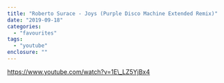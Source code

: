 ```yaml
---
title: "Roberto Surace - Joys (Purple Disco Machine Extended Remix)"
date: "2019-09-18"
categories: 
  - "favourites"
tags: 
  - "youtube"
enclosure: ""
---
```


https://www.youtube.com/watch?v=1E\_LZ5YjBx4

